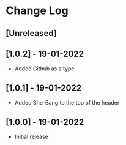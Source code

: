 # Change Log

## [Unreleased]

## [1.0.2] - 19-01-2022

- Added Github as a type

## [1.0.1] - 19-01-2022

- Added She-Bang to the top of the header

## [1.0.0] - 19-01-2022

- Initial release